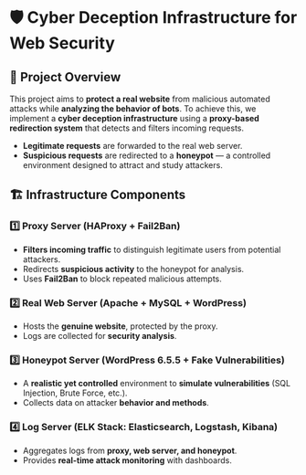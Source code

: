 # 🛡️ Cyber Deception Infrastructure for Web Security  

## 📌 Project Overview  
This project aims to **protect a real website** from malicious automated attacks while **analyzing the behavior of bots**. To achieve this, we implement a **cyber deception infrastructure** using a **proxy-based redirection system** that detects and filters incoming requests.  

- **Legitimate requests** are forwarded to the real web server.  
- **Suspicious requests** are redirected to a **honeypot** — a controlled environment designed to attract and study attackers.  

## 🏗️ Infrastructure Components  

### 1️⃣ **Proxy Server (HAProxy + Fail2Ban)**  
- **Filters incoming traffic** to distinguish legitimate users from potential attackers.  
- Redirects **suspicious activity** to the honeypot for analysis.  
- Uses **Fail2Ban** to block repeated malicious attempts.  

### 2️⃣ **Real Web Server (Apache + MySQL + WordPress)**  
- Hosts the **genuine website**, protected by the proxy.  
- Logs are collected for **security analysis**.  

### 3️⃣ **Honeypot Server (WordPress 6.5.5 + Fake Vulnerabilities)**  
- A **realistic yet controlled** environment to **simulate vulnerabilities** (SQL Injection, Brute Force, etc.).  
- Collects data on attacker **behavior and methods**.  

### 4️⃣ **Log Server (ELK Stack: Elasticsearch, Logstash, Kibana)**  
- Aggregates logs from **proxy, web server, and honeypot**.  
- Provides **real-time attack monitoring** with dashboards.  


